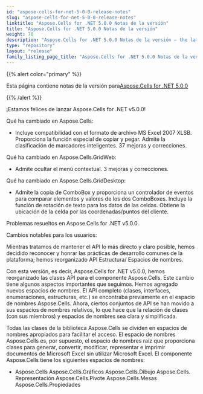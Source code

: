 ```yaml
---
id: "aspose-cells-for-net-5-0-0-release-notes"
slug: "aspose-cells-for-net-5-0-0-release-notes"
linktitle: "Aspose.Cells for .NET 5.0.0 Notas de la versión"
title: "Aspose.Cells for .NET 5.0.0 Notas de la versión"
weight: 70
description: "Aspose.Cells for .NET 5.0.0 Notas de la versión – the latest updates and fixes."
type: "repository"
layout: "release"
family_listing_page_title: "Aspose.Cells for .NET 5.0.0 Notas de la versión"
---
```

{{% alert color="primary" %}} 

 Esta página contiene notas de la versión para[Aspose.Cells for .NET 5.0.0](https://releases.aspose.com/cells/net/new-releases/aspose.cells-for-.net-5.0.0/)

{{% /alert %}} 

 ¡Estamos felices de lanzar Aspose.Cells for .NET v5.0.0!

 Qué ha cambiado en Aspose.Cells:

- Incluye compatibilidad con el formato de archivo MS Excel 2007 XLSB.
 Proporciona la función especial de copiar y pegar.
Admite la clasificación de marcadores inteligentes.
 37 mejoras y correcciones.

 Qué ha cambiado en Aspose.Cells.GridWeb:

- Admite ocultar el menú contextual.
 3 mejoras y correcciones.



 Qué ha cambiado en Aspose.Cells.GridDesktop:

- Admite la copia de ComboBox y proporciona un controlador de eventos para comparar elementos y valores de los dos ComboBoxes.
 Incluye la función de rotación de texto para los datos de las celdas.
 Obtiene la ubicación de la celda por las coordenadas/puntos del cliente.

 Problemas resueltos en Aspose.Cells for .NET v5.0.0.







 Cambios notables para los usuarios:

 Mientras tratamos de mantener el API lo más directo y claro posible, hemos decidido reconocer y honrar las prácticas de desarrollo comunes de la plataforma; hemos reorganizado API Estructura/ Espacios de nombres.

Con esta versión, es decir, Aspose.Cells for .NET v5.0.0, hemos reorganizado las clases API para el componente Aspose.Cells. Este cambio tiene algunos aspectos importantes que seguimos. Hemos agregado nuevos espacios de nombres. El API completo (clases, interfaces, enumeraciones, estructuras, etc.) se encontraba previamente en el espacio de nombres Aspose.Cells. Ahora, ciertos conjuntos de API se han movido a sus espacios de nombres relativos, lo que hace que la relación de clases (con sus miembros) y espacios de nombres sea clara y simplificada.

 Todas las clases de la biblioteca Aspose.Cells se dividen en espacios de nombres apropiados para facilitar el acceso. El espacio de nombres Aspose.Cells es, por supuesto, el espacio de nombres raíz que proporciona clases para generar, convertir, modificar, representar e imprimir documentos de Microsoft Excel sin utilizar Microsoft Excel. El componente Aspose.Cells tiene los siguientes espacios de nombres:

- Aspose.Cells
 Aspose.Cells.Gráficos
 Aspose.Cells.Dibujo
 Aspose.Cells. Representación
 Aspose.Cells.Pivote
 Aspose.Cells.Mesas
 Aspose.Cells.Propiedades
